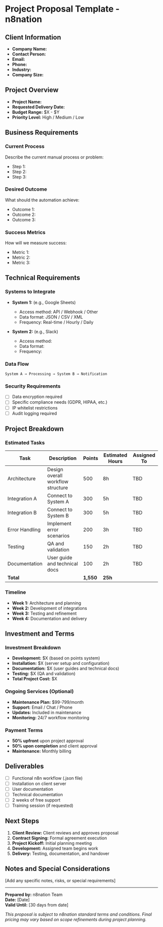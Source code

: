 # Project Proposal Template - n8nation

## Client Information
- **Company Name:** 
- **Contact Person:** 
- **Email:** 
- **Phone:** 
- **Industry:** 
- **Company Size:** 

## Project Overview
- **Project Name:** 
- **Requested Delivery Date:** 
- **Budget Range:** $X - $Y
- **Priority Level:** High / Medium / Low

## Business Requirements

### Current Process
Describe the current manual process or problem:
- Step 1:
- Step 2: 
- Step 3:

### Desired Outcome
What should the automation achieve:
- Outcome 1:
- Outcome 2:
- Outcome 3:

### Success Metrics
How will we measure success:
- Metric 1:
- Metric 2:
- Metric 3:

## Technical Requirements

### Systems to Integrate
- **System 1:** (e.g., Google Sheets)
  - Access method: API / Webhook / Other
  - Data format: JSON / CSV / XML
  - Frequency: Real-time / Hourly / Daily
  
- **System 2:** (e.g., Slack)
  - Access method:
  - Data format:
  - Frequency:

### Data Flow
```
System A → Processing → System B → Notification
```

### Security Requirements
- [ ] Data encryption required
- [ ] Specific compliance needs (GDPR, HIPAA, etc.)
- [ ] IP whitelist restrictions
- [ ] Audit logging required

## Project Breakdown

### Estimated Tasks
| Task | Description | Points | Estimated Hours | Assigned To |
|------|-------------|---------|-----------------|-------------|
| Architecture | Design overall workflow structure | 500 | 8h | TBD |
| Integration A | Connect to System A | 300 | 5h | TBD |
| Integration B | Connect to System B | 300 | 5h | TBD |
| Error Handling | Implement error scenarios | 200 | 3h | TBD |
| Testing | QA and validation | 150 | 2h | TBD |
| Documentation | User guide and technical docs | 100 | 2h | TBD |
| **Total** | | **1,550** | **25h** | |

### Timeline
- **Week 1:** Architecture and planning
- **Week 2:** Development of integrations
- **Week 3:** Testing and refinement
- **Week 4:** Documentation and delivery

## Investment and Terms

### Investment Breakdown
- **Development:** $X (based on points system)
- **Installation:** $X (server setup and configuration)
- **Documentation:** $X (user guides and technical docs)
- **Testing:** $X (QA and validation)
- **Total Project Cost:** $X

### Ongoing Services (Optional)
- **Maintenance Plan:** $99-799/month
- **Support:** Email / Chat / Phone
- **Updates:** Included in maintenance
- **Monitoring:** 24/7 workflow monitoring

### Payment Terms
- **50% upfront** upon project approval
- **50% upon completion** and client approval
- **Maintenance:** Monthly billing

## Deliverables
- [ ] Functional n8n workflow (.json file)
- [ ] Installation on client server
- [ ] User documentation
- [ ] Technical documentation
- [ ] 2 weeks of free support
- [ ] Training session (if requested)

## Next Steps
1. **Client Review:** Client reviews and approves proposal
2. **Contract Signing:** Formal agreement execution
3. **Project Kickoff:** Initial planning meeting
4. **Development:** Assigned team begins work
5. **Delivery:** Testing, documentation, and handover

## Notes and Special Considerations
[Add any specific notes, risks, or special requirements]

---

**Prepared by:** n8nation Team  
**Date:** [Date]  
**Valid Until:** [30 days from date]

*This proposal is subject to n8nation standard terms and conditions. Final pricing may vary based on scope refinements during project planning.*
